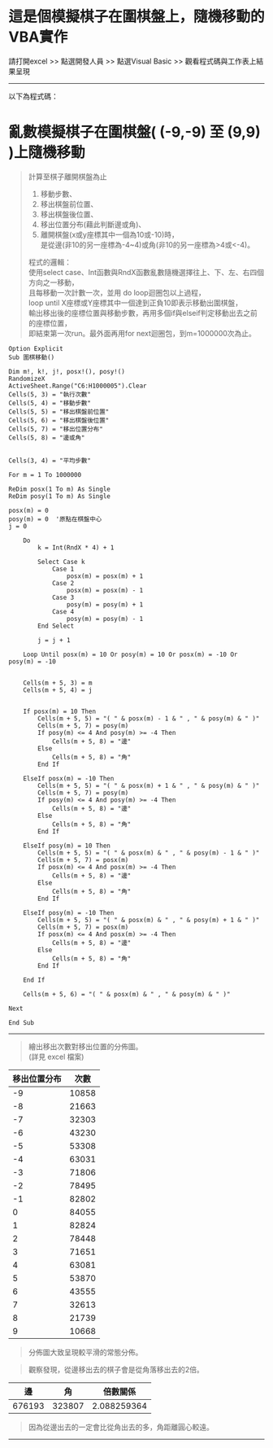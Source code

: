 # 這是個模擬棋子在圍棋盤上，隨機移動的VBA實作
請打開excel >> 點選開發人員 >> 點選Visual Basic >> 觀看程式碼與工作表上結果呈現

---
以下為程式碼：

# 亂數模擬棋子在圍棋盤( (-9,-9) 至 (9,9) )上隨機移動
> 計算至棋子離開棋盤為止  
> 1. 移動步數、  
> 2. 移出棋盤前位置、  
> 3. 移出棋盤後位置、  
> 4. 移出位置分布(藉此判斷邊或角)、  
> 5. 離開棋盤(x或y座標其中一個為10或-10)時，  
>     是從邊(非10的另一座標為-4~4)或角(非10的另一座標為>4或<-4)。  
>   
> 程式的邏輯：  
> 使用select case、Int函數與RndX函數亂數隨機選擇往上、下、左、右四個方向之一移動，  
> 且每移動一次計數一次，並用 do loop迴圈包以上過程，  
> loop until X座標或Y座標其中一個達到正負10即表示移動出圍棋盤，  
> 輸出移出後的座標位置與移動步數，再用多個if與elseif判定移動出去之前的座標位置，  
> 即結束第一次run。最外面再用for next迴圈包，到m=1000000次為止。  
>   

```VBA
Option Explicit
Sub 圍棋移動()

Dim m!, k!, j!, posx!(), posy!()
RandomizeX
ActiveSheet.Range("C6:H1000005").Clear
Cells(5, 3) = "執行次數"
Cells(5, 4) = "移動步數"
Cells(5, 5) = "移出棋盤前位置"
Cells(5, 6) = "移出棋盤後位置"
Cells(5, 7) = "移出位置分布"
Cells(5, 8) = "邊或角"


Cells(3, 4) = "平均步數"

For m = 1 To 1000000

ReDim posx(1 To m) As Single
ReDim posy(1 To m) As Single

posx(m) = 0
posy(m) = 0  '原點在棋盤中心
j = 0

    Do
        k = Int(RndX * 4) + 1
        
        Select Case k
            Case 1
                posx(m) = posx(m) + 1
            Case 2
                posx(m) = posx(m) - 1
            Case 3
                posy(m) = posy(m) + 1
            Case 4
                posy(m) = posy(m) - 1
        End Select
        
        j = j + 1
        
    Loop Until posx(m) = 10 Or posy(m) = 10 Or posx(m) = -10 Or posy(m) = -10
      
    
    Cells(m + 5, 3) = m
    Cells(m + 5, 4) = j
    
    
    If posx(m) = 10 Then
        Cells(m + 5, 5) = "( " & posx(m) - 1 & " , " & posy(m) & " )"
        Cells(m + 5, 7) = posy(m)
        If posy(m) <= 4 And posy(m) >= -4 Then
            Cells(m + 5, 8) = "邊"
        Else
            Cells(m + 5, 8) = "角"
        End If
        
    ElseIf posx(m) = -10 Then
        Cells(m + 5, 5) = "( " & posx(m) + 1 & " , " & posy(m) & " )"
        Cells(m + 5, 7) = posy(m)
        If posy(m) <= 4 And posy(m) >= -4 Then
            Cells(m + 5, 8) = "邊"
        Else
            Cells(m + 5, 8) = "角"
        End If

    ElseIf posy(m) = 10 Then
        Cells(m + 5, 5) = "( " & posx(m) & " , " & posy(m) - 1 & " )"
        Cells(m + 5, 7) = posx(m)
        If posx(m) <= 4 And posx(m) >= -4 Then
            Cells(m + 5, 8) = "邊"
        Else
            Cells(m + 5, 8) = "角"
        End If

    ElseIf posy(m) = -10 Then
        Cells(m + 5, 5) = "( " & posx(m) & " , " & posy(m) + 1 & " )"
        Cells(m + 5, 7) = posx(m)
        If posx(m) <= 4 And posx(m) >= -4 Then
            Cells(m + 5, 8) = "邊"
        Else
            Cells(m + 5, 8) = "角"
        End If

    End If
    
    Cells(m + 5, 6) = "( " & posx(m) & " , " & posy(m) & " )"

Next

End Sub
```

---

> 繪出移出次數對移出位置的分佈圖。  
> (詳見 excel 檔案)
>   

移出位置分布 |	次數
------------ | -------------
-9 |	10858
-8 |	21663
-7 |	32303
-6 |	43230
-5 |	53308
-4 |	63031
-3 |	71806
-2 |	78495
-1 |	82802
0 |	84055
1 |	82824
2 |	78448
3 |	71651
4 |	63081
5 |	53870
6 |	43555
7 |	32613
8 |	21739
9 |	10668

>   
> 分佈圖大致呈現較平滑的常態分佈。  

> 觀察發現，從邊移出去的棋子會是從角落移出去的2倍。 

邊 |	角 |	倍數關係
------------ | ------------- | -------------
676193 |	323807 |	2.088259364

> 因為從邊出去的一定會比從角出去的多，角距離圓心較遠。

---



